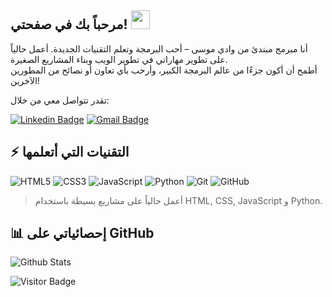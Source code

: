 ## مرحباً بك في صفحتي! <img src="https://raw.githubusercontent.com/aemmadi/aemmadi/master/wave.gif" width="30">

أنا مبرمج مبتدئ من وادي موسى – أحب البرمجة وتعلم التقنيات الجديدة. أعمل حالياً على تطوير مهاراتي في تطوير الويب وبناء المشاريع الصغيرة.  
أطمح أن أكون جزءًا من عالم البرمجة الكبير، وأرحب بأي تعاون أو نصائح من المطورين الآخرين!

تقدر تتواصل معي من خلال:

[![Linkedin Badge](https://img.shields.io/badge/-LinkedIn-blue?style=flat-square&logo=Linkedin&logoColor=white&link=https://www.linkedin.com/)](https://www.linkedin.com/)
[![Gmail Badge](https://img.shields.io/badge/-example@gmail.com-c14438?style=flat-square&logo=Gmail&logoColor=white&link=mailto:example@gmail.com)](mailto:example@gmail.com)

## ⚡ التقنيات التي أتعلمها

![HTML5](https://img.shields.io/badge/-HTML5-E34F26?style=flat-square&logo=html5&logoColor=white)
![CSS3](https://img.shields.io/badge/-CSS3-1572B6?style=flat-square&logo=css3)
![JavaScript](https://img.shields.io/badge/-JavaScript-black?style=flat-square&logo=javascript)
![Python](https://img.shields.io/badge/-Python-black?style=flat-square&logo=Python)
![Git](https://img.shields.io/badge/-Git-black?style=flat-square&logo=git)
![GitHub](https://img.shields.io/badge/-GitHub-181717?style=flat-square&logo=github)

> أعمل حالياً على مشاريع بسيطة باستخدام HTML, CSS, JavaScript و Python.

## 📊 إحصائياتي على GitHub

![Github Stats](https://github-readme-stats.vercel.app/api?username=**هنا_اسمك_على_GitHub**&count_private=true&show_icons=true&include_all_commits=true)

![Visitor Badge](https://visitor-badge.laobi.icu/badge?page_id=**هنا_اسمك_على_GitHub**)
